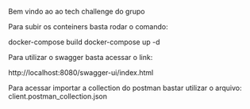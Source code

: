 Bem vindo ao ao tech challenge do grupo 

Para subir os conteiners basta rodar o comando:

docker-compose build
docker-compose up -d

Para utilizar o swagger basta acessar o link:

http://localhost:8080/swagger-ui/index.html

Para acessar importar a collection do postman bastar utilizar o arquivo:
client.postman_collection.json
